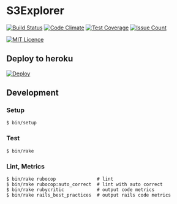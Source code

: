 # S3Explorer

[![Build Status](https://travis-ci.org/hoshinotsuyoshi/s3_explorer.svg?branch=master)](https://travis-ci.org/hoshinotsuyoshi/s3_explorer)
[![Code Climate](https://codeclimate.com/github/hoshinotsuyoshi/s3_explorer/badges/gpa.svg)](https://codeclimate.com/github/hoshinotsuyoshi/s3_explorer)
[![Test Coverage](https://codeclimate.com/github/hoshinotsuyoshi/s3_explorer/badges/coverage.svg)](https://codeclimate.com/github/hoshinotsuyoshi/s3_explorer/coverage)
[![Issue Count](https://codeclimate.com/github/hoshinotsuyoshi/s3_explorer/badges/issue_count.svg)](https://codeclimate.com/github/hoshinotsuyoshi/s3_explorer)

[![MIT Licence](https://badges.frapsoft.com/os/mit/mit.svg?v=103)](https://opensource.org/licenses/mit-license.php)

## Deploy to heroku

[![Deploy](https://www.herokucdn.com/deploy/button.png)](https://heroku.com/deploy?template=https://github.com/hoshinotsuyoshi/s3_explorer)

## Development

### Setup

```
$ bin/setup
```

### Test

```
$ bin/rake
```

### Lint, Metrics

```
$ bin/rake rubocop               # lint
$ bin/rake rubocop:auto_correct  # lint with auto correct
$ bin/rake rubycritic            # output code metrics
$ bin/rake rails_best_practices  # output rails code metrics
```
